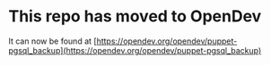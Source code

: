 # This repo has moved to OpenDev

It can now be found at [https://opendev.org/opendev/puppet-pgsql_backup](https://opendev.org/opendev/puppet-pgsql_backup)
